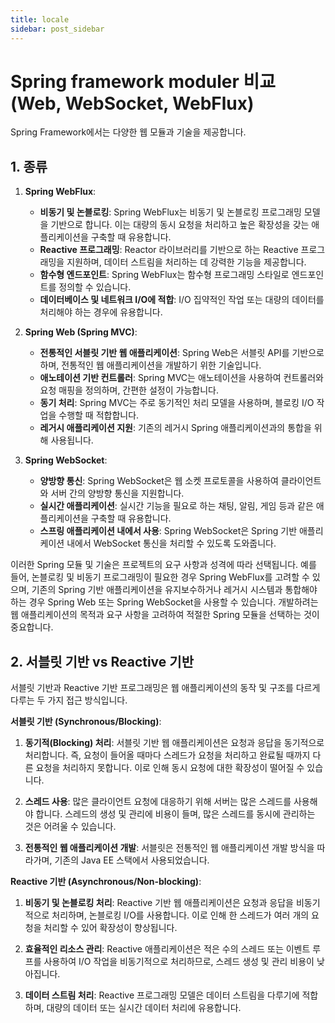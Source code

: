 ```yaml
---
title: locale
sidebar: post_sidebar
---
```


# Spring framework moduler 비교 (Web, WebSocket, WebFlux)

Spring Framework에서는 다양한 웹 모듈과 기술을 제공합니다.

## 1. 종류
1. **Spring WebFlux**:
   - **비동기 및 논블로킹**: Spring WebFlux는 비동기 및 논블로킹 프로그래밍 모델을 기반으로 합니다. 이는 대량의 동시 요청을 처리하고 높은 확장성을 갖는 애플리케이션을 구축할 때 유용합니다.
   - **Reactive 프로그래밍**: Reactor 라이브러리를 기반으로 하는 Reactive 프로그래밍을 지원하며, 데이터 스트림을 처리하는 데 강력한 기능을 제공합니다.
   - **함수형 엔드포인트**: Spring WebFlux는 함수형 프로그래밍 스타일로 엔드포인트를 정의할 수 있습니다.
   - **데이터베이스 및 네트워크 I/O에 적합**: I/O 집약적인 작업 또는 대량의 데이터를 처리해야 하는 경우에 유용합니다.


2. **Spring Web (Spring MVC)**:
   - **전통적인 서블릿 기반 웹 애플리케이션**: Spring Web은 서블릿 API를 기반으로 하며, 전통적인 웹 애플리케이션을 개발하기 위한 기술입니다.
   - **애노테이션 기반 컨트롤러**: Spring MVC는 애노테이션을 사용하여 컨트롤러와 요청 매핑을 정의하며, 간편한 설정이 가능합니다.
   - **동기 처리**: Spring MVC는 주로 동기적인 처리 모델을 사용하며, 블로킹 I/O 작업을 수행할 때 적합합니다.
   - **레거시 애플리케이션 지원**: 기존의 레거시 Spring 애플리케이션과의 통합을 위해 사용됩니다.


3. **Spring WebSocket**:
   - **양방향 통신**: Spring WebSocket은 웹 소켓 프로토콜을 사용하여 클라이언트와 서버 간의 양방향 통신을 지원합니다.
   - **실시간 애플리케이션**: 실시간 기능을 필요로 하는 채팅, 알림, 게임 등과 같은 애플리케이션을 구축할 때 유용합니다.
   - **스프링 애플리케이션 내에서 사용**: Spring WebSocket은 Spring 기반 애플리케이션 내에서 WebSocket 통신을 처리할 수 있도록 도와줍니다.


이러한 Spring 모듈 및 기술은 프로젝트의 요구 사항과 성격에 따라 선택됩니다. 예를 들어, 논블로킹 및 비동기 프로그래밍이 필요한 경우 Spring WebFlux를 고려할 수 있으며, 기존의 Spring 기반 애플리케이션을 유지보수하거나 레거시 시스템과 통합해야 하는 경우 Spring Web 또는 Spring WebSocket을 사용할 수 있습니다. 개발하려는 웹 애플리케이션의 목적과 요구 사항을 고려하여 적절한 Spring 모듈을 선택하는 것이 중요합니다.

## 2. 서블릿 기반 vs Reactive 기반

서블릿 기반과 Reactive 기반 프로그래밍은 웹 애플리케이션의 동작 및 구조를 다르게 다루는 두 가지 접근 방식입니다.

**서블릿 기반 (Synchronous/Blocking)**:

1. **동기적(Blocking) 처리**: 서블릿 기반 웹 애플리케이션은 요청과 응답을 동기적으로 처리합니다. 즉, 요청이 들어올 때마다 스레드가 요청을 처리하고 완료될 때까지 다른 요청을 처리하지 못합니다. 이로 인해 동시 요청에 대한 확장성이 떨어질 수 있습니다.

2. **스레드 사용**: 많은 클라이언트 요청에 대응하기 위해 서버는 많은 스레드를 사용해야 합니다. 스레드의 생성 및 관리에 비용이 들며, 많은 스레드를 동시에 관리하는 것은 어려울 수 있습니다.

3. **전통적인 웹 애플리케이션 개발**: 서블릿은 전통적인 웹 애플리케이션 개발 방식을 따라가며, 기존의 Java EE 스택에서 사용되었습니다.

**Reactive 기반 (Asynchronous/Non-blocking)**:

1. **비동기 및 논블로킹 처리**: Reactive 기반 웹 애플리케이션은 요청과 응답을 비동기적으로 처리하며, 논블로킹 I/O를 사용합니다. 이로 인해 한 스레드가 여러 개의 요청을 처리할 수 있어 확장성이 향상됩니다.
   
2. **효율적인 리소스 관리**: Reactive 애플리케이션은 적은 수의 스레드 또는 이벤트 루프를 사용하여 I/O 작업을 비동기적으로 처리하므로, 스레드 생성 및 관리 비용이 낮아집니다.

3. **데이터 스트림 처리**: Reactive 프로그래밍 모델은 데이터 스트림을 다루기에 적합하며, 대량의 데이터 또는 실시간 데이터 처리에 유용합니다.